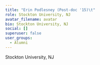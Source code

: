 ```yaml
---
title: "Erin Podlesney (Post-doc '15)\t"
role: Stockton University, NJ
avatar_filename: avatar
bio: Stockton University, NJ
social: []
superuser: false
user_groups:
  - Alumni
---
```

Stockton University, NJ
